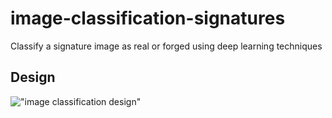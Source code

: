 # image-classification-signatures
Classify a signature image as real or forged using deep learning techniques

## Design

!["image classification design"](https://app.lucidchart.com/publicSegments/view/ff8e2ca3-14b2-4f6a-aa6b-ef2869844c94/image.png)
